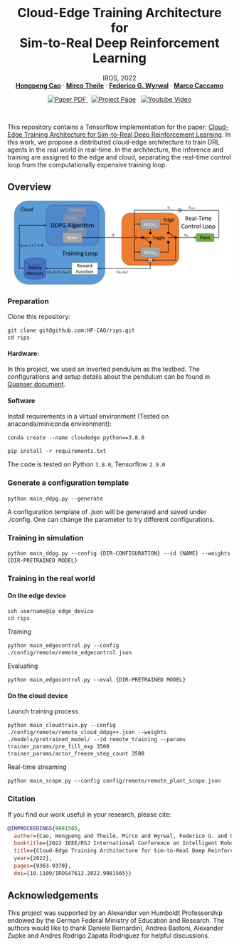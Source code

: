 <!-- PROJECT LOGO -->
<br />
<p align="center">

  <h1 align="center">Cloud-Edge Training Architecture for  <br>Sim-to-Real Deep Reinforcement Learning </h1>


  <p align="center">
    IROS, 2022
    <br />
    <a href="https://rtsl.cps.mw.tum.de/view_member?id=15"><strong>Hongpeng Cao</strong></a>
    ·
    <a href="https://theilem.gitlab.io/"><strong>Mirco Theile</strong></a>
    ·
    <a href=""><strong>Federico G. Wyrwal</strong></a>
    ·
    <a href="https://rtsl.cps.mw.tum.de/personal_page/mcaccamo/"><strong>Marco Caccamo</strong></a>
    
  </p>

  <p align="center">
    <a href='https://arxiv.org/pdf/2203.02230.pdf'>
      <img src='https://img.shields.io/badge/Paper-PDF-red?style=flat&logo=arXiv&logoColor=red' alt='Paper PDF'>
    </a>
    <a href='' style='padding-left: 0.5rem;'>
      <img src='https://img.shields.io/badge/Project-Page-blue?style=flat&logo=Google%20chrome&logoColor=blue' alt='Project Page'></a>
    <a href='https://www.youtube.com/watch?v=hMY9-c0SST0&t=1s&ab_channel=HongpengCao' style='padding-left: 0.5rem;'>
      <img src='https://img.shields.io/badge/Youtube-Video-red?style=flat&logo=youtube&logoColor=red' alt='Youtube Video'></a>
    </a>
</p>
<br />

This repository contains a Tensorflow implementation for the paper: [Cloud-Edge Training Architecture for
Sim-to-Real Deep Reinforcement Learning](https://arxiv.org/pdf/2203.02230.pdf). In this work, we propose a distributed cloud-edge architecture to train DRL agents in the real world in real-time. In the architecture, the inference and training are assigned to the edge and cloud, separating the real-time control loop from the computationally expensive training loop. 

## Overview
![overview](diagram.png)


### Preparation
Clone this repository: 
```Shell
git clone git@github.com:HP-CAO/rips.git
cd rips
```
#### Hardware: 

In this project, we used an inverted pendulum as the testbed. The configurations and setup details about the pendulum can be found in [Quanser document](https://www.quanser.com/products/linear-servo-base-unit-inverted-pendulum/).

#### Software
Install requirements in a virtual environment (Tested on anaconda/miniconda environment):

```Shell
conda create --name cloudedge python==3.8.0 
```

```Shell
pip install -r requirements.txt
```

The code is tested on Python `3.8.0`, Tensorflow `2.9.0`  

### Generate a configuration template

```Shell
python main_ddpg.py --generate
```
A configuration template of .json will be generated and saved under ./config. One can change the parameter to try different configurations. 

### Training in simulation

```Shell
python main_ddpg.py --config {DIR-CONFIGURATION} --id {NAME} --weights {DIR-PRETRAINED MODEL}
```

### Training in the real world

#### On the edge device
```Shell
ssh username@ip_edge_device
cd rips
```
Training
```Shell 
python main_edgecontrol.py --config ./config/remote/remote_edgecontrol.json
```
Evaluating

```Shell 
python main_edgecontrol.py --eval {DIR-PRETRAINED MODEL}
```

#### On the cloud device

Launch training process

```Shell
python main_cloudtrain.py --config ./config/remote/remote_cloud_ddpg++.json --weights ./models/pretrained_model/ --id remote_training --params trainer_params/pre_fill_exp 3500 trainer_params/actor_freeze_step_count 3500
```

Real-time streaming 
```Shell
python main_scope.py --config config/remote/remote_plant_scope.json
```

### Citation

If you find our work useful in your research, please cite:

```BiBTeX
@INPROCEEDINGS{9981565,
  author={Cao, Hongpeng and Theile, Mirco and Wyrwal, Federico G. and Caccamo, Marco},
  booktitle={2022 IEEE/RSJ International Conference on Intelligent Robots and Systems (IROS)}, 
  title={Cloud-Edge Training Architecture for Sim-to-Real Deep Reinforcement Learning}, 
  year={2022},
  pages={9363-9370},
  doi={10.1109/IROS47612.2022.9981565}}
```

## Acknowledgements
This project was supported by an Alexander von Humboldt Professorship endowed by the German Federal
Ministry of Education and Research. The authors would like to thank Daniele Bernardini, Andrea Bastoni, Alexander Zupke and Andres Rodrigo Zapata Rodriguez for helpful discussions.
